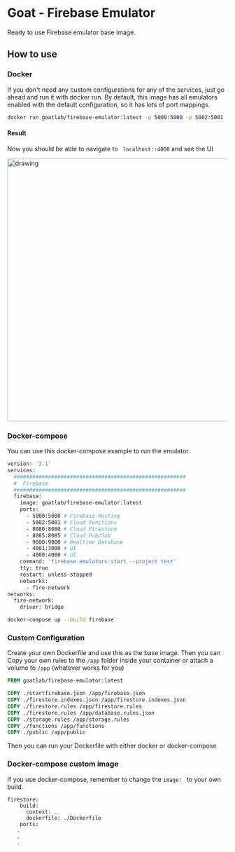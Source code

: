 # Goat - Firebase Emulator

Ready to use Firebase emulator base image.

## How to use

### Docker

If you don't need any custom configurations for any of the services, just go ahead and run it with docker run.
By default, this image has all emulators enabled with the default configuration, so it has lots of port mappings.

```bash
docker run goatlab/firebase-emulator:latest -p 5000:5000 -p 5002:5001 -p 8080:8080 -p 8085:8085 -p 9099:9099 -p 9000:9000 -p 4500:4500 -p 4400:4400 -p 4001:3000 -p 4000:4000
```

#### Result

Now you should be able to navigate to ` localhost::4000` and see the UI

<img src="https://user-images.githubusercontent.com/48744933/134482992-3d812566-1007-4c4f-9e5d-14a4b3a05e60.png" alt="drawing" width="600"/>

### Docker-compose

You can use this docker-compose example to run the emulator.

```Dockerfile
version: '3.1'
services:
  #######################################################
  #  Firebase
  #######################################################
  firebase:
    image: goatlab/firebase-emulator:latest
    ports:
      - 5000:5000 # Firebase Hosting
      - 5002:5001 # Cloud Functions
      - 8080:8080 # Cloud Firestore
      - 8085:8085 # Cloud Pub/Sub
      - 9000:9000 # Realtime Database
      - 4001:3000 # UI
      - 4000:4000 # UI
    command: 'firebase emulators:start --project test'
    tty: true
    restart: unless-stopped
    networks:
      - fire-network
networks:
  fire-network:
    driver: bridge

```

```bash
docker-compose up --build firebase
```

### Custom Configuration

Create your own Dockerfile and use this as the base image. Then you can Copy your own rules to the `/app` folder inside your container or attach a volume to `/app` (whatever works for you)

```Dockerfile
FROM goatlab/firebase-emulator:latest

COPY ./startfirebase.json /app/firebase.json
COPY ./firestore.indexes.json /app/firestore.indexes.json
COPY ./firestore.rules /app/firestore.rules
COPY ./firestore.rules /app/database.rules.json
COPY ./storage.rules /app/storage.rules
COPY ./functions /app/functions
COPY ./public /app/public
```

Then you can run your Dockerfile with either docker or docker-compose

### Docker-compose custom image

If you use docker-compose, remember to change the `image: ` to your own build.

```
firestore:
    build:
      context: .
      dockerfile: ./Dockerfile
    ports:
   .
   .
   .
```
